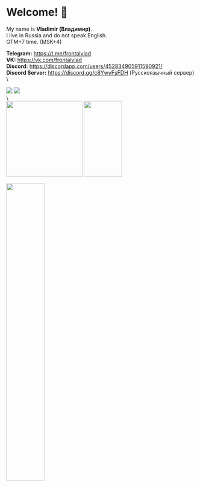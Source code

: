 # Welcome! 👋

My name is **Vladimir (Владимир)**.\
I live in Russia and do not speak English.\
GTM+7 time. (MSK+4)

**Telegram:** https://t.me/frontalvlad \
**VK:** https://vk.com/frontalvlad \
**Discord:** https://discordapp.com/users/452834905911590921/ \
**Discord Server:** https://discord.gg/c8YwyFsFDH (Русскоязычный сервер) \
<div align=left>
  <img src="https://cdn.discordapp.com/attachments/1135171600019361853/1149338451964084348/avatarHead.png">
  <img src="https://cdn.discordapp.com/attachments/1135171600019361853/1149338452308004965/avatarBody3.png">
</div>\

<div align=left>
  <img src="https://mc-heads.net/head/e43cf333-8450-4827-b086-01bbca8588c6" width="202" height="202">
  <img src="https://mc-heads.net/body/e43cf333-8450-4827-b086-01bbca8588c6" width="101" height="202">
</div>
<p align=left>
  <a href="https://discord.com/users/452834905911590921"><img src="https://lanyard-profile-readme.vercel.app/api/452834905911590921" width=45%></a>
</p>


